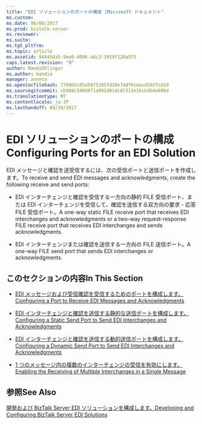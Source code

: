 ```yaml
---
title: "EDI ソリューションのポートの構成 |Microsoft ドキュメント"
ms.custom: 
ms.date: 06/08/2017
ms.prod: biztalk-server
ms.reviewer: 
ms.suite: 
ms.tgt_pltfrm: 
ms.topic: article
ms.assetid: 94445da5-9ee0-4006-a8c2-3919f128a575
caps.latest.revision: "9"
author: MandiOhlinger
ms.author: mandia
manager: anneta
ms.openlocfilehash: 779965c05a5875295fd28e74df6ceacd5037cd2d
ms.sourcegitcommit: cb908c540d8f1a692d01dc8f313e16cb4b4e696d
ms.translationtype: MT
ms.contentlocale: ja-JP
ms.lasthandoff: 09/20/2017
---
```

# <a name="configuring-ports-for-an-edi-solution"></a><span data-ttu-id="5889d-102">EDI ソリューションのポートの構成</span><span class="sxs-lookup"><span data-stu-id="5889d-102">Configuring Ports for an EDI Solution</span></span>
<span data-ttu-id="5889d-103">EDI メッセージと確認を送受信するには、次の受信ポートと送信ポートを作成します。</span><span class="sxs-lookup"><span data-stu-id="5889d-103">To receive and send EDI messages and acknowledgments, create the following receive and send ports:</span></span>  
  
-   <span data-ttu-id="5889d-104">EDI インターチェンジと確認を受信する一方向の静的 FILE 受信ポート、または EDI インターチェンジを受信して、確認を送信する双方向の要求 - 応答 FILE 受信ポート。</span><span class="sxs-lookup"><span data-stu-id="5889d-104">A one-way static FILE receive port that receives EDI interchanges and acknowledgments or a two-way request-response FILE receive port that receives EDI interchanges and sends acknowledgments.</span></span>  
  
-   <span data-ttu-id="5889d-105">EDI インターチェンジまたは確認を送信する一方向の FILE 送信ポート。</span><span class="sxs-lookup"><span data-stu-id="5889d-105">A one-way FILE send port that sends EDI interchanges or acknowledgments.</span></span>  
  
## <a name="in-this-section"></a><span data-ttu-id="5889d-106">このセクションの内容</span><span class="sxs-lookup"><span data-stu-id="5889d-106">In This Section</span></span>  
  
-   [<span data-ttu-id="5889d-107">EDI メッセージおよび受信確認を受信するためのポートを構成します。</span><span class="sxs-lookup"><span data-stu-id="5889d-107">Configuring a Port to Receive EDI Messages and Acknowledgments</span></span>](../core/configuring-a-port-to-receive-edi-messages-and-acknowledgments.md)  
  
-   [<span data-ttu-id="5889d-108">EDI インターチェンジと確認を送信する静的な送信ポートを構成します。</span><span class="sxs-lookup"><span data-stu-id="5889d-108">Configuring a Static Send Port to Send EDI Interchanges and Acknowledgments</span></span>](../core/configuring-a-static-send-port-to-send-edi-interchanges-and-acknowledgments.md)  
  
-   [<span data-ttu-id="5889d-109">EDI インターチェンジと確認を送信する動的送信ポートを構成します。</span><span class="sxs-lookup"><span data-stu-id="5889d-109">Configuring a Dynamic Send Port to Send EDI Interchanges and Acknowledgments</span></span>](../core/configuring-a-dynamic-send-port-to-send-edi-interchanges-and-acknowledgments.md)  
  
-   [<span data-ttu-id="5889d-110">1 つのメッセージ内の複数のインターチェンジの受信を有効にします。</span><span class="sxs-lookup"><span data-stu-id="5889d-110">Enabling the Receiving of Multiple Interchanges in a Single Message</span></span>](../core/enabling-the-receiving-of-multiple-interchanges-in-a-single-message.md)  
  
## <a name="see-also"></a><span data-ttu-id="5889d-111">参照</span><span class="sxs-lookup"><span data-stu-id="5889d-111">See Also</span></span>  
 [<span data-ttu-id="5889d-112">開発および BizTalk Server EDI ソリューションを構成します。</span><span class="sxs-lookup"><span data-stu-id="5889d-112">Developing and Configuring BizTalk Server EDI Solutions</span></span>](../core/developing-and-configuring-biztalk-server-edi-solutions.md)